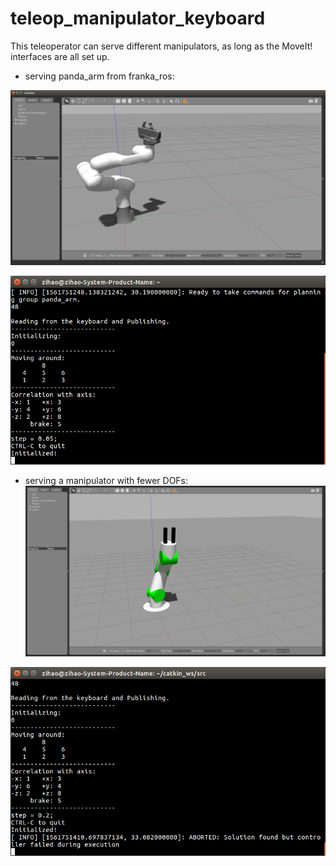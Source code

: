 # teleop_manipulator_keyboard

This teleoperator can serve different manipulators, as long as the MoveIt! interfaces are all set up.

- serving panda_arm from franka_ros:

 ![IMG](https://github.com/Hezihao/catkin_ws/blob/master/src/teleop_manipulator_keyboard/IMG/Teleop_panda(manipulator).png)

 ![IMG](https://github.com/Hezihao/catkin_ws/blob/master/src/teleop_manipulator_keyboard/IMG/Teleop_panda.png)

- serving a manipulator with fewer DOFs:
 ![IMG](https://github.com/Hezihao/catkin_ws/blob/master/src/teleop_manipulator_keyboard/IMG/Teleop_fewerDOFs_arm.png)

 ![IMG](https://github.com/Hezihao/catkin_ws/blob/master/src/teleop_manipulator_keyboard/IMG/Teleop_fewerDOFs.png)
